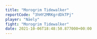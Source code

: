 ```yaml
---
title: "Morogrim Tidewalker"
reportCode: "3hHY2MRKgrdDkTPj"
player: "Näely"
fight: "Morogrim Tidewalker"
date: 2021-10-06T18:48:50.877000+00:00
---
```

